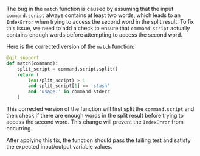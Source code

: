 The bug in the `match` function is caused by assuming that the input `command.script` always contains at least two words, which leads to an `IndexError` when trying to access the second word in the split result. To fix this issue, we need to add a check to ensure that `command.script` actually contains enough words before attempting to access the second word.

Here is the corrected version of the `match` function:

```python
@git_support
def match(command):
    split_script = command.script.split()
    return (
        len(split_script) > 1
        and split_script[1] == 'stash'
        and 'usage:' in command.stderr
    )
```

This corrected version of the function will first split the `command.script` and then check if there are enough words in the split result before trying to access the second word. This change will prevent the `IndexError` from occurring.

After applying this fix, the function should pass the failing test and satisfy the expected input/output variable values.